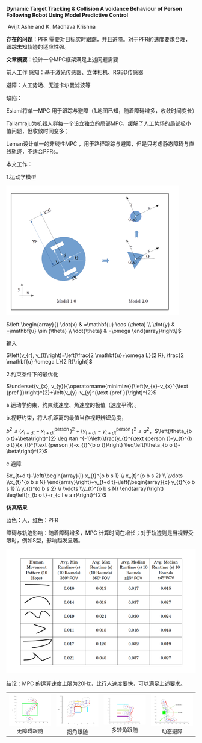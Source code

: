 **Dynamic Target Tracking & Collision A voidance Behaviour of Person Following Robot Using Model Predictive Control** 

​																															Avijit Ashe and K. Madhava Krishna

**存在的问题**：PFR 需要对目标实时跟踪，并且避障。对于PFR的速度要求合理，跟踪未知轨迹的适应性强。

**文章概要**：设计一个MPC框架满足上述问题需要

前人工作 感知：基于激光传感器、立体相机、RGBD传感器

避障：人工势场、无迹卡尔曼滤波等

缺陷：

Eslami将单一MPC 用于跟踪与避障（1.地图已知，随着障碍增多，收敛时间变长）

Tallamraju为机器人群每一个设立独立的局部MPC，缓解了人工势场的局部极小值问题，但收敛时间变多；

Leman设计单一的非线性MPC ，用于路径跟踪与避障，但是只考虑静态障碍与直线轨迹，不适合PFRs。

本文工作：

1.运动学模型

![image-20221019111735679](https://raw.githubusercontent.com/Eircly/eric/main/image-20221019111735679.png)

$\left.\begin{array}{}
\dot{x} & =\mathbf{u} \cos (\theta) \\
\dot{y} & =\mathbf{u} \sin (\theta) \\
\dot{\theta} & =\omega
\end{array}\right\}$

输入

$\left(v_{r}, v_{l}\right)=\left[\frac{2 \mathbf{u}+\omega L}{2 R}, \frac{2 \mathbf{u}-\omega L}{2 R}\right]$

2.约束条件下的最优化

$\underset{v_{x}, v_{y}}{\operatorname{minimize}}\left(v_{x}-v_{x}^{\text {pref }}\right)^{2}+\left(v_{y}-v_{y}^{\text {pref }}\right)^{2}$

a.运动学约束，约束线速度、角速度的极值（速度平滑）。

b.视野约束，将人机距离的最值当作视野辨识角度，

$b^{2} \leq\left(x_{t+d t}-x_{t+d t}^{\text {person }}\right)^{2}+\left(y_{t+d t}-y_{t+d t}^{\text {person }}\right)^{2} \leq a^{2}$，$\left(\theta_{b o t}+\beta\right)^{2} \leq \tan ^{-1}\left(\frac{y_{t}^{\text {person }}-y_{t}^{b o t}}{x_{t}^{\text {person }}-x_{t}^{b o t}}\right) \leq\left(\theta_{b o t}-\beta\right)^{2}$

c.避障

$x_{t+d t}-\left(\begin{array}{l}
x_{t}^{o b s 1} \\
x_{t}^{o b s 2}  \\
\vdots \\x_{t}^{o b s N}
\end{array}\right)+y_{t+d t}-\left(\begin{array}{c}
y_{t}^{o b s 1} \\
y_{t}^{o b s 2}  \\
\vdots \\y_{t}^{o b s N}
\end{array}\right) \leq\left(r_{b o t}+r_{c l e a r}\right)^{2}$

**仿真结果**

蓝色：人，红色：PFR



<div><table frame=void>	<!--用了<div>进行封装-->
	<tr>
        <td><div><center>	<!--每个格子内是图片加标题-->
        	<img src="https://raw.githubusercontent.com/Eircly/eric/main/image-20221019125559699.png"
                 alt="无障碍跟随"
                width="300"/>	<!--高度设置-->
        	<br>	<!--换行-->
        	无障碍跟随	<!--标题1-->
        </center></div></td>   
        <td><div><center>	<!--每个格子内是图片加标题-->
        	<img src="https://raw.githubusercontent.com/Eircly/eric/main/image-20221019125713737.png"            alt=""
            width="300"/>	<!--高度设置-->
    	<br>	<!--换行-->
    	拐角跟随	<!--标题1-->
    </center></div></td> 
    <td><div><center>	<!--第二张图片-->
		<img src="https://raw.githubusercontent.com/Eircly/eric/main/image-20221019130211379.png"
             alt=""
            width="300"/>	
		<br>
		多转角跟随
    </center></div></td>
 	<td><div><center>	<!--第二张图片-->
		<img src="https://raw.githubusercontent.com/Eircly/eric/main/image-20221019130102142.png"
             alt=""
            width="300"/>	
		<br>
		动态避障
    </center></div></td>
</tr>

障碍与轨迹影响：随着障碍增多，MPC 计算时间在增长；对于轨迹则是当视野受限时，例如S型，影响越发显著。

![image-20221019165107632](https://raw.githubusercontent.com/Eircly/eric/main/image-20221019165107632.png)

结论：MPC 的运算速度上限为20Hz，比行人速度要快，可以满足上述要求。